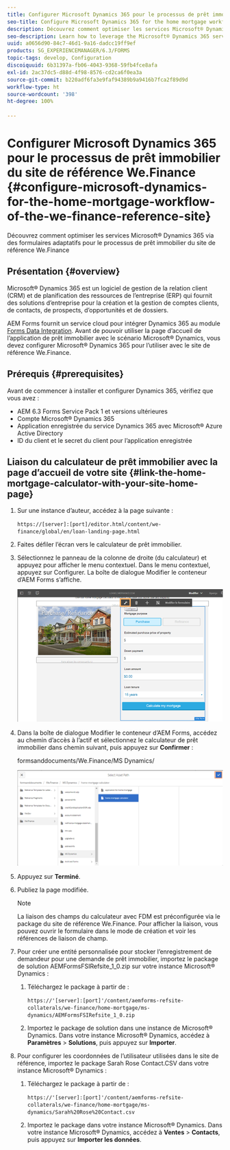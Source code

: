 ```yaml
---
title: Configurer Microsoft Dynamics 365 pour le processus de prêt immobilier du site de référence We.Finance
seo-title: Configure Microsoft Dynamics 365 for the home mortgage workflow of the We.Finance reference site
description: Découvrez comment optimiser les services Microsoft® Dynamics 365 via des formulaires adaptatifs pour le processus de prêt immobilier du site de référence We.Finance
seo-description: Learn how to leverage the Microsoft® Dynamics 365 services through adaptive forms for the home mortgage workflow of the We.Finance Reference site
uuid: a0656d90-84c7-46d1-9a16-dadcc19ff9ef
products: SG_EXPERIENCEMANAGER/6.3/FORMS
topic-tags: develop, Configuration
discoiquuid: 6b31397a-fb06-4043-9368-59fb4fce8afa
exl-id: 2ac37dc5-d88d-4f98-8576-cd2ca6f0ea3a
source-git-commit: b220adf6fa3e9faf94389b9a9416b7fca2f89d9d
workflow-type: ht
source-wordcount: '398'
ht-degree: 100%

---
```


# Configurer Microsoft Dynamics 365 pour le processus de prêt immobilier du site de référence We.Finance {#configure-microsoft-dynamics-for-the-home-mortgage-workflow-of-the-we-finance-reference-site}

Découvrez comment optimiser les services Microsoft® Dynamics 365 via des formulaires adaptatifs pour le processus de prêt immobilier du site de référence We.Finance

## Présentation {#overview}

Microsoft® Dynamics 365 est un logiciel de gestion de la relation client (CRM) et de planification des ressources de l’entreprise (ERP) qui fournit des solutions d’entreprise pour la création et la gestion de comptes clients, de contacts, de prospects, d’opportunités et de dossiers.

AEM Forms fournit un service cloud pour intégrer Dynamics 365 au module [Forms Data Integration](/help/forms/using/data-integration.md). Avant de pouvoir utiliser la page d’accueil de l’application de prêt immobilier avec le scénario Microsoft® Dynamics, vous devez configurer Microsoft® Dynamics 365 pour l’utiliser avec le site de référence We.Finance.

## Prérequis {#prerequisites}

Avant de commencer à installer et configurer Dynamics 365, vérifiez que vous avez :

* AEM 6.3 Forms Service Pack 1 et versions ultérieures
* Compte Microsoft® Dynamics 365
* Application enregistrée du service Dynamics 365 avec Microsoft® Azure Active Directory
* ID du client et le secret du client pour l’application enregistrée

## Liaison du calculateur de prêt immobilier avec la page d’accueil de votre site {#link-the-home-mortgage-calculator-with-your-site-home-page}

1. Sur une instance d’auteur, accédez à la page suivante :

   `https://[server]:[port]/editor.html/content/we-finance/global/en/loan-landing-page.html`

1. Faites défiler l’écran vers le calculateur de prêt immobilier.
1. Sélectionnez le panneau de la colonne de droite (du calculateur) et appuyez pour afficher le menu contextuel. Dans le menu contextuel, appuyez sur Configurer. La boîte de dialogue Modifier le conteneur d’AEM Forms s’affiche.

   ![calculatorconfigurgurepanel](assets/calculatorconfigurepanel.png)

1. Dans la boîte de dialogue Modifier le conteneur d’AEM Forms, accédez au chemin d’accès à l’actif et sélectionnez le calculateur de prêt immobilier dans chemin suivant, puis appuyez sur **Confirmer** :

   formsanddocuments/We.Finance/MS Dynamics/

   ![selectassetpath](assets/selectassetpath.png)

1. Appuyez sur **Terminé**.
1. Publiez la page modifiée.

   >[!NOTE]
   >
   >La liaison des champs du calculateur avec FDM est préconfigurée via le package du site de référence We.Finance. Pour afficher la liaison, vous pouvez ouvrir le formulaire dans le mode de création et voir les références de liaison de champ.

1. Pour créer une entité personnalisée pour stocker l’enregistrement de demandeur pour une demande de prêt immobilier, importez le package de solution AEMFormsFSIRefsite_1_0.zip sur votre instance Microsoft® Dynamics :

   1. Téléchargez le package à partir de :

      `https://'[server]:[port]'/content/aemforms-refsite-collaterals/we-finance/home-mortgage/ms-dynamics/AEMFormsFSIRefsite_1_0.zip`

   1. Importez le package de solution dans une instance de Microsoft® Dynamics. Dans votre instance Microsoft® Dynamics, accédez à **Paramètres** > **Solutions**, puis appuyez sur **Importer**.

1. Pour configurer les coordonnées de l’utilisateur utilisées dans le site de référence, importez le package Sarah Rose Contact.CSV dans votre instance Microsoft® Dynamics :

   1. Téléchargez le package à partir de :

      `https://'[server]:[port]'/content/aemforms-refsite-collaterals/we-finance/home-mortgage/ms-dynamics/Sarah%20Rose%20Contact.csv`

   1. Importez le package dans votre instance Microsoft® Dynamics. Dans votre instance Microsoft® Dynamics, accédez à **Ventes** > **Contacts**, puis appuyez sur **Importer les données**.

